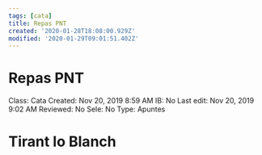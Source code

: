 ```yaml
---
tags: [cata]
title: Repas PNT
created: '2020-01-28T18:08:00.929Z'
modified: '2020-01-29T09:01:51.402Z'
---
```


# Repas PNT

Class: Cata
Created: Nov 20, 2019 8:59 AM
IB: No
Last edit: Nov 20, 2019 9:02 AM
Reviewed: No
Sele: No
Type: Apuntes

# **Tirant lo Blanch**
